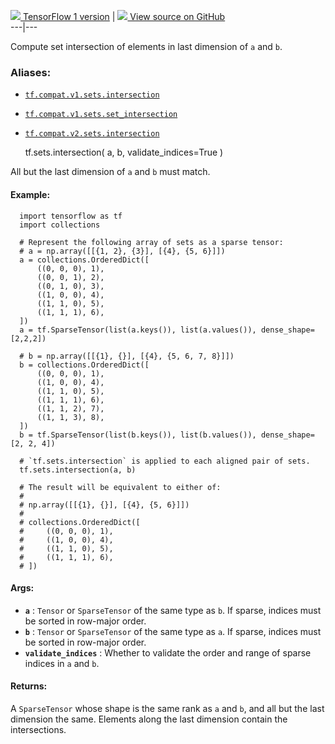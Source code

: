 [ ![](https://tensorflow.google.cn/images/tf_logo_32px.png) TensorFlow 1
version](/versions/r1.15/api_docs/python/tf/sets/intersection) |  [
![](https://tensorflow.google.cn/images/GitHub-Mark-32px.png) View source on
GitHub
](https://github.com/tensorflow/tensorflow/blob/r2.0/tensorflow/python/ops/sets_impl.py#L136-L201)  
---|---  
  
Compute set intersection of elements in last dimension of `a` and `b`.

### Aliases:

  * [`tf.compat.v1.sets.intersection`](/api_docs/python/tf/sets/intersection)
  * [`tf.compat.v1.sets.set_intersection`](/api_docs/python/tf/sets/intersection)
  * [`tf.compat.v2.sets.intersection`](/api_docs/python/tf/sets/intersection)

    
    
    tf.sets.intersection(
        a,
        b,
        validate_indices=True
    )
    

All but the last dimension of `a` and `b` must match.

#### Example:

    
    
      import tensorflow as tf
      import collections
    
      # Represent the following array of sets as a sparse tensor:
      # a = np.array([[{1, 2}, {3}], [{4}, {5, 6}]])
      a = collections.OrderedDict([
          ((0, 0, 0), 1),
          ((0, 0, 1), 2),
          ((0, 1, 0), 3),
          ((1, 0, 0), 4),
          ((1, 1, 0), 5),
          ((1, 1, 1), 6),
      ])
      a = tf.SparseTensor(list(a.keys()), list(a.values()), dense_shape=[2,2,2])
    
      # b = np.array([[{1}, {}], [{4}, {5, 6, 7, 8}]])
      b = collections.OrderedDict([
          ((0, 0, 0), 1),
          ((1, 0, 0), 4),
          ((1, 1, 0), 5),
          ((1, 1, 1), 6),
          ((1, 1, 2), 7),
          ((1, 1, 3), 8),
      ])
      b = tf.SparseTensor(list(b.keys()), list(b.values()), dense_shape=[2, 2, 4])
    
      # `tf.sets.intersection` is applied to each aligned pair of sets.
      tf.sets.intersection(a, b)
    
      # The result will be equivalent to either of:
      #
      # np.array([[{1}, {}], [{4}, {5, 6}]])
      #
      # collections.OrderedDict([
      #     ((0, 0, 0), 1),
      #     ((1, 0, 0), 4),
      #     ((1, 1, 0), 5),
      #     ((1, 1, 1), 6),
      # ])
    

#### Args:

  * **`a`** : `Tensor` or `SparseTensor` of the same type as `b`. If sparse, indices must be sorted in row-major order.
  * **`b`** : `Tensor` or `SparseTensor` of the same type as `a`. If sparse, indices must be sorted in row-major order.
  * **`validate_indices`** : Whether to validate the order and range of sparse indices in `a` and `b`.

#### Returns:

A `SparseTensor` whose shape is the same rank as `a` and `b`, and all but the
last dimension the same. Elements along the last dimension contain the
intersections.

